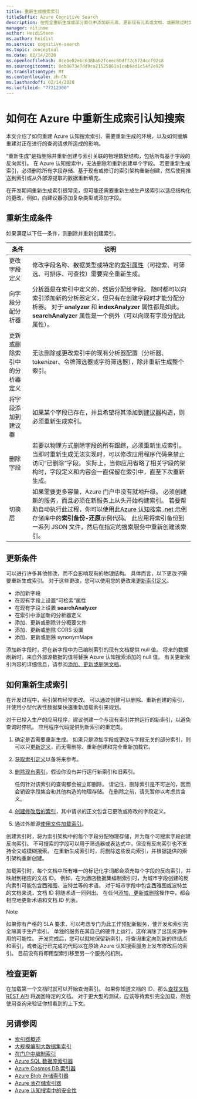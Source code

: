 ```yaml
---
title: 重新生成搜索索引
titleSuffix: Azure Cognitive Search
description: 在完全重新生成或部分索引中添加新元素、更新现有元素或文档，或删除过时文档以刷新 Azure 认知搜索索引。
manager: nitinme
author: HeidiSteen
ms.author: heidist
ms.service: cognitive-search
ms.topic: conceptual
ms.date: 02/14/2020
ms.openlocfilehash: 8cebe02ebc638ba62fceec80dff2c6724ccf92c8
ms.sourcegitcommit: 0eb0673e7dd9ca21525001a1cab6ad1c54f2e929
ms.translationtype: MT
ms.contentlocale: zh-CN
ms.lasthandoff: 02/14/2020
ms.locfileid: "77212300"
---
```

# <a name="how-to-rebuild-an-index-in-azure-cognitive-search"></a>如何在 Azure 中重新生成索引认知搜索

本文介绍了如何重建 Azure 认知搜索索引、需要重新生成的环境，以及如何缓解重建对正在进行的查询请求所造成的影响。

“重新生成”是指删除并重新创建与索引关联的物理数据结构，包括所有基于字段的反向索引。 在 Azure 认知搜索中，无法删除和重新创建单个字段。 若要重新生成索引，必须删除所有字段存储、基于现有或修订的索引架构重新创建，然后使用推送到索引或从外部源提取的数据重新填充。 

在开发期间重新生成索引很常见，但可能还需要重新生成生产级索引以适应结构化的更改，例如，向建议器添加复杂类型或添加字段。

## <a name="rebuild-conditions"></a>重新生成条件

如果满足以下任一条件，则删除并重新创建索引。 

| 条件 | 说明 |
|-----------|-------------|
| 更改字段定义 | 修改字段名称、数据类型或特定的[索引属性](https://docs.microsoft.com/rest/api/searchservice/create-index)（可搜索、可筛选、可排序、可查找）需要完全重新生成。 |
| 向字段分配分析器 | [分析器](search-analyzers.md)是在索引中定义的，然后分配给字段。 随时都可以向索引添加新的分析器定义，但只有在创建字段时才能分配分析器。 对于 **analyzer** 和 **indexAnalyzer** 属性都是如此。 **searchAnalyzer** 属性是一个例外（可以向现有字段分配此属性）。 |
| 更新或删除索引中的分析器定义 | 无法删除或更改索引中的现有分析器配置（分析器、tokenizer、令牌筛选器或字符筛选器），除非重新生成整个索引。 |
| 将字段添加到建议器 | 如果某个字段已存在，并且希望将其添加到[建议器](index-add-suggesters.md)构造，则必须重新生成索引。 |
| 删除字段 | 若要以物理方式删除字段的所有跟踪，必须重新生成索引。 当即时重新生成无法实现时，可以修改应用程序代码来禁止访问“已删除”字段。 实际上，当你应用省略了相关字段的架构时，字段定义和内容会一直保留在索引中，直至下次重新生成。 |
| 切换层 | 如果需要更多容量，Azure 门户中没有就地升级。 必须创建新的服务，而且必须在新服务上从头开始构建索引。 若要帮助自动执行此过程，你可以使用此[Azure 认知搜索 .net 示例](https://github.com/Azure-Samples/azure-search-dotnet-samples)存储库中的**索引备份-还原**示例代码。 此应用将索引备份到一系列 JSON 文件，然后在指定的搜索服务中重新创建该索引。|

## <a name="update-conditions"></a>更新条件

可以进行许多其他修改，而不会影响现有的物理结构。 具体而言，以下更改*不*需要重新生成索引。 对于这些更改，您可以使用您的更改来[更新索引定义](https://docs.microsoft.com/rest/api/searchservice/update-index)。

+ 添加新字段
+ 在现有字段上设置“可检索”属性
+ 在现有字段上设置 **searchAnalyzer**
+ 在索引中添加新的分析器定义
+ 添加、更新或删除计分概要文件
+ 添加、更新或删除 CORS 设置
+ 添加、更新或删除 synonymMaps

添加新字段时，将在新字段中为已编制索引的现有文档提供 null 值。 将来的数据刷新时，来自外部源数据的值将替换 Azure 认知搜索添加的 null 值。 有关更新索引内容的详细信息，请参阅[添加、更新或删除文档](https://docs.microsoft.com/rest/api/searchservice/addupdate-or-delete-documents)。

## <a name="how-to-rebuild-an-index"></a>如何重新生成索引

在开发过程中，索引架构经常更改。 可以通过创建可以删除、重新创建的索引，并使用小型代表性数据集快速重新加载索引来规划。 

对于已投入生产的应用程序，建议创建一个与现有索引并排运行的新索引，以避免查询时停机。 应用程序代码提供到新索引的重定向。

1. 确定是否需要重新生成。 如果只是添加字段或更改与字段无关的部分索引，则可以只[更新定义](https://docs.microsoft.com/rest/api/searchservice/update-index)，而无需删除、重新创建和完全重新加载它。

1. [获取索引定义](https://docs.microsoft.com/rest/api/searchservice/get-index)以备将来参考。

1. [删除现有索引](https://docs.microsoft.com/rest/api/searchservice/delete-index)，假设你没有并行运行新索引和旧索引。 

   任何针对该索引的查询都会被立即删除。 请记住，删除索引是不可逆的，因而会销毁字段集合和其他构造的物理存储。 在删除之前，请先暂停以考虑其含义。 

1. [创建修改后的索引](https://docs.microsoft.com/rest/api/searchservice/create-index)，其中请求的正文包含已更改或修改的字段定义。

1. 通过外部源[使用文件加载索引](https://docs.microsoft.com/rest/api/searchservice/addupdate-or-delete-documents)。

创建索引时，将为索引架构中的每个字段分配物理存储，并为每个可搜索字段创建反向索引。 不可搜索的字段可以用于筛选器或表达式中，但没有反向索引也不支持全文或模糊搜索。 在重新生成索引时，将删除这些反向索引，并根据提供的索引架构重新创建。

加载索引时，每个文档中所有唯一的标记化字词都会填充每个字段的反向索引，并映射到相应的文档 ID。 例如，在为酒店数据集编制索引时，为城市字段创建的反向索引可能包含西雅图、波特兰等的术语。 对于城市字段中包含西雅图或波特兰的文档来说，文档 ID 将随术语一同列出。 在任何[添加、更新或删除](https://docs.microsoft.com/rest/api/searchservice/addupdate-or-delete-documents)操作中，都会相应地更新术语和文档 ID 列表。

> [!NOTE]
> 如果你有严格的 SLA 要求，可以考虑专门为此工作预配新服务，使开发和索引完全隔离于生产索引。 单独的服务在其自己的硬件上运行，这样消除了出现资源争用的可能性。 开发完成后，您可以就地保留新索引，将查询重定向到新的终结点和索引，或者运行已完成的代码以在原始 Azure 认知搜索服务上发布修改后的索引。 目前没有将即用型索引移至另一个服务的机制。

## <a name="check-for-updates"></a>检查更新

在加载第一个文档时就可以开始查询索引。 如果你知道文档的 ID，那么[查找文档 REST API](https://docs.microsoft.com/rest/api/searchservice/lookup-document) 将返回特定的文档。 对于更大型的测试，应该等待索引完全加载，然后使用查询来验证你想看到的上下文。

## <a name="see-also"></a>另请参阅

+ [索引器概述](search-indexer-overview.md)
+ [大规模编制大数据集索引](search-howto-large-index.md)
+ [在门户中编制索引](search-import-data-portal.md)
+ [Azure SQL 数据库索引器](search-howto-connecting-azure-sql-database-to-azure-search-using-indexers.md)
+ [Azure Cosmos DB 索引器](search-howto-index-cosmosdb.md)
+ [Azure Blob 存储索引器](search-howto-indexing-azure-blob-storage.md)
+ [Azure 表存储索引器](search-howto-indexing-azure-tables.md)
+ [Azure 认知搜索中的安全性](search-security-overview.md)